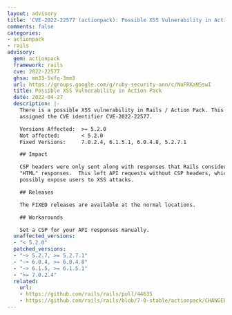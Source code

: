 ```yaml
---
layout: advisory
title: 'CVE-2022-22577 (actionpack): Possible XSS Vulnerability in Action Pack'
comments: false
categories:
- actionpack
- rails
advisory:
  gem: actionpack
  framework: rails
  cve: 2022-22577
  ghsa: mm33-5vfq-3mm3
  url: https://groups.google.com/g/ruby-security-ann/c/NuFRKaN5swI
  title: Possible XSS Vulnerability in Action Pack
  date: 2022-04-27
  description: |-
    There is a possible XSS vulnerability in Rails / Action Pack. This vulnerability has been
    assigned the CVE identifier CVE-2022-22577.

    Versions Affected:  >= 5.2.0
    Not affected:       < 5.2.0
    Fixed Versions:     7.0.2.4, 6.1.5.1, 6.0.4.8, 5.2.7.1

    ## Impact

    CSP headers were only sent along with responses that Rails considered as
    "HTML" responses.  This left API requests without CSP headers, which could
    possibly expose users to XSS attacks.

    ## Releases

    The FIXED releases are available at the normal locations.

    ## Workarounds

    Set a CSP for your API responses manually.
  unaffected_versions:
  - "< 5.2.0"
  patched_versions:
  - "~> 5.2.7, >= 5.2.7.1"
  - "~> 6.0.4, >= 6.0.4.8"
  - "~> 6.1.5, >= 6.1.5.1"
  - ">= 7.0.2.4"
  related:
    url:
    - https://github.com/rails/rails/pull/44635
    - https://github.com/rails/rails/blob/7-0-stable/actionpack/CHANGELOG.md#rails-7024-april-26-2022
---
```

